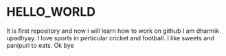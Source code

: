 # HELLO_WORLD
It is first repository and now i will learn how to work on github
I am dharmik upadhyay.
I love sports in perticular cricket and football.
I like sweets and panipuri to eats.
Ok bye
